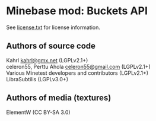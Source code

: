 Minebase mod: Buckets API
=========================
See [license.txt](./license.txt) for license information.

Authors of source code
----------------------
Kahrl <kahrl@gmx.net> (LGPLv2.1+)  
celeron55, Perttu Ahola <celeron55@gmail.com> (LGPLv2.1+)  
Various Minetest developers and contributors (LGPLv2.1+)  
LibraSubtilis (LGPLv3.0+)

Authors of media (textures)
---------------------------
ElementW (CC BY-SA 3.0)
